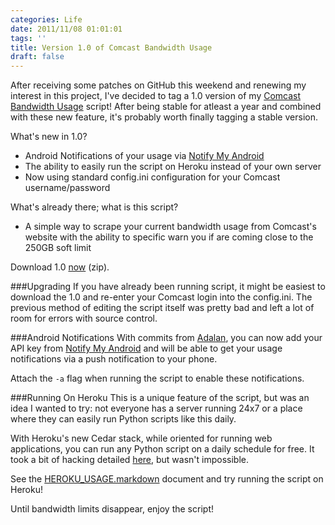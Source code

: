 ```yaml
---
categories: Life
date: 2011/11/08 01:01:01
tags: ''
title: Version 1.0 of Comcast Bandwidth Usage
draft: false
---
```

    
After receiving some patches on GitHub this weekend and renewing my interest in this project, I've decided to tag a 1.0 version of my [Comcast Bandwidth Usage](https://github.com/askedrelic/comcast-bw/) script! After being stable for atleast a year and combined with these new feature, it's probably worth finally tagging a stable version.

What's new in 1.0?

* Android Notifications of your usage via [Notify My Android](http://nma.usk.bz/)
* The ability to easily run the script on Heroku instead of your own server
* Now using standard config.ini configuration for your Comcast username/password

What's already there; what is this script?

* A simple way to scrape your current bandwidth usage from Comcast's website with the ability to specific warn you if are coming close to the 250GB soft limit

Download 1.0 [now](https://github.com/askedrelic/comcast-bw/zipball/v1.0) (zip).

###Upgrading
If you have already been running script, it might be easiest to download the 1.0 and re-enter your Comcast login into the config.ini. The previous method of editing the script itself was pretty bad and left a lot of room for errors with source control.

###Android Notifications
With commits from [Adalan](https://github.com/Adalan), you can now add your API key from [Notify My Android](http://nma.usk.bz/) and will be able to get your usage notifications via a push notification to your phone.

Attach the `-a` flag when running the script to enable these notifications.

###Running On Heroku
This is a unique feature of the script, but was an idea I wanted to try: not everyone has a server running 24x7 or a place where they can easily run Python scripts like this daily.

With Heroku's new Cedar stack, while oriented for running web applications, you can run any Python script on a daily schedule for free. It took a bit of hacking detailed [here](/2011/11/05/unix-style-cron-on-heroku's-cedar-stack), but wasn't impossible.

See the [HEROKU_USAGE.markdown](https://github.com/askedrelic/comcast-bw/blob/master/HEROKU_USAGE.markdown) document and try running the script on Heroku!

Until bandwidth limits disappear, enjoy the script!
